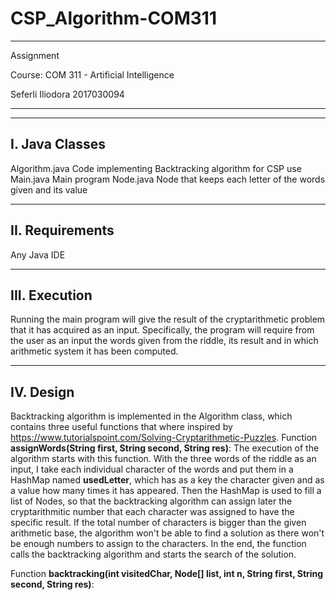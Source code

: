 # CSP_Algorithm-COM311
------------------------
Assignment

Course: COM 311 - Artificial Intelligence

Seferli Iliodora 2017030094

------------------------

------------------------
I. Java Classes     
------------------------
Algorithm.java		 Code implementing Backtracking algorithm for CSP use
Main.java		 Main program
Node.java		 Node that keeps each letter of the words given and its value

------------------------
II. Requirements
------------------------
Any Java IDE

------------------------
III. Execution
------------------------
Running the main program will give the result of the cryptarithmetic problem that it has acquired as an input. Specifically, the program will require from the user as an input the
words given from the riddle, its result and in which arithmetic system it has been computed.

------------------------
IV. Design
------------------------
Backtracking algorithm is implemented in the Algorithm class, which contains three useful functions that where inspired by https://www.tutorialspoint.com/Solving-Cryptarithmetic-Puzzles.
Function **assignWords(String first, String second, String res)**: 
The execution of the algorithm starts with this function. With the three words of the riddle as an input, I take each individual character of the words and put them in a HashMap named **usedLetter**, which has as a key the character given and as a value how many times it has appeared. Then the HashMap is used to fill a list of Nodes, so that the backtracking algorithm can assign later the cryptarithmitic number that each character was assigned to have the specific result. If the total number of characters is bigger than the given arithmetic base, the algorithm won't be able to find a solution as there won't be enough numbers to assign to the characters. In the end, the function calls the backtracking algorithm and starts the search of the solution.

Function **backtracking(int visitedChar, Node[] list, int n, String first, String second, String res)**:
